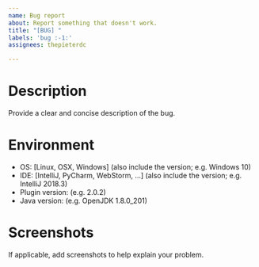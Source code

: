 ```yaml
---
name: Bug report
about: Report something that doesn't work.
title: "[BUG] "
labels: 'bug :-1:'
assignees: thepieterdc

---
```


# Description
Provide a clear and concise description of the bug.

# Environment
- OS: [Linux, OSX, Windows] (also include the version; e.g. Windows 10)
- IDE: [IntelliJ, PyCharm, WebStorm, ...] (also include the version; e.g. IntelliJ 2018.3)
- Plugin version: (e.g. 2.0.2)
- Java version: (e.g. OpenJDK 1.8.0_201)

# Screenshots
If applicable, add screenshots to help explain your problem.
